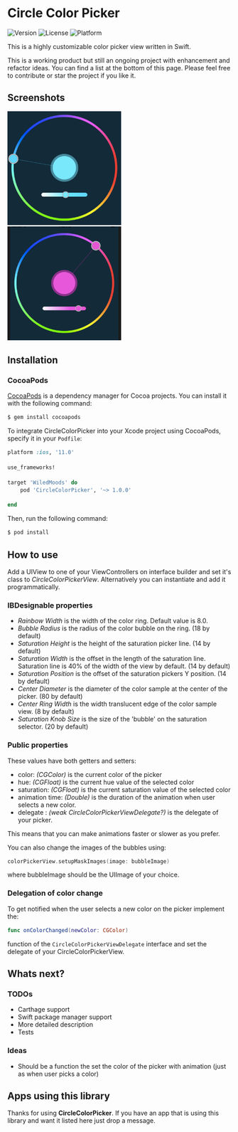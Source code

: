 # Circle Color Picker

![Version](https://img.shields.io/cocoapods/v/CircleColorPicker.svg?style=flat)
![License](https://img.shields.io/cocoapods/l/CircleColorPicker.svg?style=flat)
![Platform](https://img.shields.io/cocoapods/p/CircleColorPicker.svg?style=flat)


This is a highly customizable color picker view written in Swift. 

This is a working product but still an ongoing project with enhancement and refactor ideas. You can find a list at the bottom of this page. Please feel free to contribute or star the project if you like it. 

## Screenshots

<img src="https://raw.githubusercontent.com/LaszloPinter/CircleColorPicker/master/screenshots/screenshot1.png" alt="" width="256" />

<img src="https://raw.githubusercontent.com/LaszloPinter/CircleColorPicker/master/screenshots/screenshot2.png" alt="" width="256" />

## Installation

### CocoaPods

[CocoaPods](http://cocoapods.org) is a dependency manager for Cocoa projects. You can install it with the following command:

```bash
$ gem install cocoapods
```


To integrate CircleColorPicker into your Xcode project using CocoaPods, specify it in your `Podfile`:

```ruby
platform :ios, '11.0'

use_frameworks!

target 'WiledMoods' do
    pod 'CircleColorPicker', '~> 1.0.0'

end
```

Then, run the following command:

```bash
$ pod install
```

## How to use

Add a UIView to one of your ViewControllers on interface builder and set it's class to *CircleColorPickerView*. Alternatively you can instantiate and add it programmatically.

### IBDesignable properties


- *Rainbow Width* is the width of the color ring. Default value is 8.0.
- *Bubble Radius* is the radius of the color bubble on the ring. (18 by default)
- *Saturation Height* is the height of the saturation picker line. (14 by default)
- *Saturation Width* is the offset in the length of the saturation line. Saturation line is 40% of the width of the view by default. (14 by default)
- *Saturation Position* is the offset of the saturation pickers Y position. (14 by default)
- *Center Diameter* is the diameter of the color sample at the center of the picker. (80 by default)
- *Center Ring Width* is the width translucent edge of the color sample view. (8 by default)
- *Saturation Knob Size* is the size of the 'bubble' on the saturation selector. (20 by default)

### Public properties

These values have both getters and setters:

- color: *(CGColor)* is the current color of the picker
- hue: *(CGFloat)* is the current hue value of the selected color
- saturation: *(CGFloat)* is the current saturation value of the selected color
- animation time: *(Double)* is the duration of the animation when user selects a new color.
- delegate : *(weak CircleColorPickerViewDelegate?)* is the delegate of your picker.

This means that you can make animations faster or slower as you prefer.

You can also change the images of the bubbles using:
 
 ```swift
colorPickerView.setupMaskImages(image: bubbleImage)
 ```
 
 where bubbleImage should be the UIImage of your choice.
 
 
 
 
### Delegation of color change


To get notified when the user selects a new color on the picker implement the:

 ```swift
func onColorChanged(newColor: CGColor)
 ```
function of the `CircleColorPickerViewDelegate` interface and set the delegate of your CircleColorPickerView.


## Whats next?


### TODOs
- Carthage support
- Swift package manager support
- More detailed description
- Tests

### Ideas
- Should be a function the set the color of the picker with animation (just as when user picks a color)

## Apps using this library
Thanks for using **CircleColorPicker**. If you have an app that is using this library and want it listed here just drop a message. 
